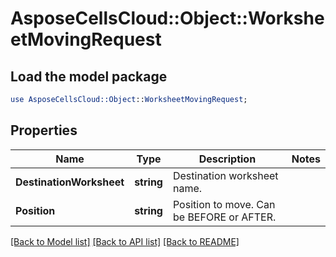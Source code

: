 # AsposeCellsCloud::Object::WorksheetMovingRequest 

## Load the model package
```perl
use AsposeCellsCloud::Object::WorksheetMovingRequest;
```

## Properties
Name | Type | Description | Notes
------------ | ------------- | ------------- | -------------
**DestinationWorksheet** | **string** | Destination worksheet name.   |
**Position** | **string** | Position to move. Can be BEFORE or AFTER. |  

[[Back to Model list]](../README.md#documentation-for-models) [[Back to API list]](../README.md#documentation-for-api-endpoints) [[Back to README]](../README.md)

